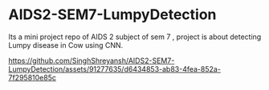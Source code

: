 # AIDS2-SEM7-LumpyDetection
Its a mini project repo of AIDS 2 subject of sem 7 , project is about detecting Lumpy disease in Cow using CNN.


https://github.com/SinghShreyansh/AIDS2-SEM7-LumpyDetection/assets/91277635/d6434853-ab83-4fea-852a-7f295810e85c



